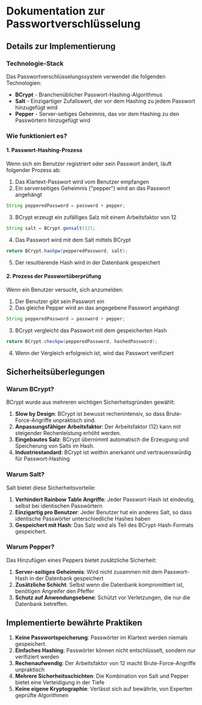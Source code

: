 # Dokumentation zur Passwortverschlüsselung

## Details zur Implementierung

### Technologie-Stack

Das Passwortverschlüsselungssystem verwendet die folgenden Technologien:

- **BCrypt** - Branchenüblicher Passwort-Hashing-Algorithmus
- **Salt** - Einzigartiger Zufallswert, der vor dem Hashing zu jedem Passwort hinzugefügt wird
- **Pepper** - Server-seitiges Geheimnis, das vor dem Hashing zu den Passwörtern hinzugefügt wird

### Wie funktioniert es?

#### 1. Passwort-Hashing-Prozess

Wenn sich ein Benutzer registriert oder sein Passwort ändert, läuft folgender Prozess ab:

1. Das Klartext-Passwort wird vom Benutzer empfangen
2. Ein serverseitiges Geheimnis ("pepper") wird an das Passwort angehängt
 ```java
 String pepperedPassword = password + pepper;
 ```
3. BCrypt erzeugt ein zufälliges Salz mit einem Arbeitsfaktor von 12
 ```java
 String salt = BCrypt.gensalt(12);
 ```
4. Das Passwort wird mit dem Salt mittels BCrypt
 ```java
 return BCrypt.hashpw(pepperedPassword, salt);
 ```
5. Der resultierende Hash wird in der Datenbank gespeichert

#### 2. Prozess der Passwortüberprüfung

Wenn ein Benutzer versucht, sich anzumelden:

1. Der Benutzer gibt sein Passwort ein
2. Das gleiche Pepper wird an das angegebene Passwort angehängt
 ```java
 String pepperedPassword = password + pepper;
 ```
3. BCrypt vergleicht das Passwort mit dem gespeicherten Hash
 ```java
 return BCrypt.checkpw(pepperedPassword, hashedPassword);
 ```
4. Wenn der Vergleich erfolgreich ist, wird das Passwort verifiziert

## Sicherheitsüberlegungen

### Warum BCrypt?

BCrypt wurde aus mehreren wichtigen Sicherheitsgründen gewählt:

1. **Slow by Design**: BCrypt ist bewusst rechenintensiv, so dass Brute-Force-Angriffe unpraktisch sind.
2. **Anpassungsfähiger Arbeitsfaktor**: Der Arbeitsfaktor (12) kann mit steigender Rechenleistung erhöht werden.
3. **Eingebautes Salz**: BCrypt übernimmt automatisch die Erzeugung und Speicherung von Salts im Hash.
4. **Industriestandard**: BCrypt ist weithin anerkannt und vertrauenswürdig für Passwort-Hashing

### Warum Salt?

Salt bietet diese Sicherheitsvorteile:

1. **Verhindert Rainbow Table Angriffe**: Jeder Passwort-Hash ist eindeutig, selbst bei identischen Passwörtern
2. **Einzigartig pro Benutzer**: Jeder Benutzer hat ein anderes Salt, so dass identische Passwörter unterschiedliche Hashes haben
3. **Gespeichert mit Hash**: Das Salz wird als Teil des BCrypt-Hash-Formats gespeichert.

### Warum Pepper?

Das Hinzufügen eines Peppers bietet zusätzliche Sicherheit:

1. **Server-seitiges Geheimnis**: Wird nicht zusammen mit dem Passwort-Hash in der Datenbank gespeichert
2. **Zusätzliche Schicht**: Selbst wenn die Datenbank kompromittiert ist, benötigen Angreifer den Pfeffer
3. **Schutz auf Anwendungsebene**: Schützt vor Verletzungen, die nur die Datenbank betreffen.

## Implementierte bewährte Praktiken

1. **Keine Passwortspeicherung**: Passwörter im Klartext werden niemals gespeichert.
2. **Einfaches Hashing**: Passwörter können nicht entschlüsselt, sondern nur verifiziert werden
3. **Rechenaufwendig**: Der Arbeitsfaktor von 12 macht Brute-Force-Angriffe unpraktisch
4. **Mehrere Sicherheitsschichten**: Die Kombination von Salt und Pepper bietet eine Verteidigung in der Tiefe
5. **Keine eigene Kryptographie**: Verlässt sich auf bewährte, von Experten geprüfte Algorithmen
